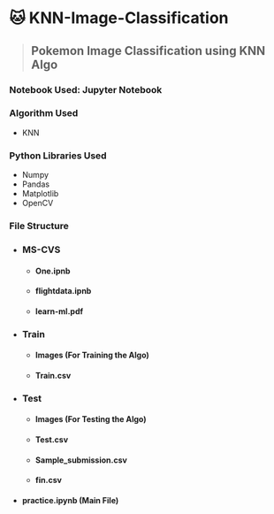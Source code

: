 # 🐱 KNN-Image-Classification
> ## Pokemon Image Classification using KNN Algo

### Notebook Used: Jupyter Notebook

### Algorithm Used

- KNN

### Python Libraries Used

- Numpy
- Pandas
- Matplotlib
- OpenCV

### File Structure

- ### MS-CVS
	- #### One.ipnb
	- #### flightdata.ipnb
	- #### learn-ml.pdf
- ### Train
	- #### Images (For Training the Algo)
	- #### Train.csv
- ### Test
	- #### Images (For Testing the Algo)
	- #### Test.csv
	- #### Sample_submission.csv
	- #### fin.csv 
- #### practice.ipynb (Main File)
